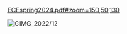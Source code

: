 [ECEspring2024.pdf#zoom=150,50,130](https://anuragpaul0.github.io/One/ECEspring2024.pdf#zoom=150,50,130)
<!-- ![TT](https://github.com/AnuragPaul0/One/assets/88148165/011f2bed-3c3e-4163-aa30-458e8b50730d) -->
![GIMG_2022/12](https://github.com/AnuragPaul0/One/assets/88148165/b3c71d85-bed7-41e6-beae-922623f7e224)
